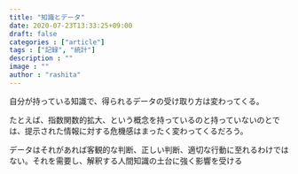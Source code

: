 ```yaml
---
title: "知識とデータ"
date: 2020-07-23T13:33:25+09:00
draft: false
categories : ["article"]
tags : ["記録", "統計"]
description : ""
image : ""
author : "rashita"
---
```


自分が持っている知識で、得られるデータの受け取り方は変わってくる。

たとえば、指数関数的拡大、という概念を持っているのと持っていないのとでは、提示された情報に対する危機感はまったく変わってくるだろう。

データはそれがあれば客観的な判断、正しい判断、適切な行動に至れるわけではない。それを需要し、解釈する人間知識の土台に強く影響を受ける
